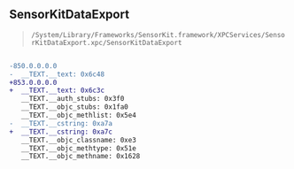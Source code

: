 ## SensorKitDataExport

> `/System/Library/Frameworks/SensorKit.framework/XPCServices/SensorKitDataExport.xpc/SensorKitDataExport`

```diff

-850.0.0.0.0
-  __TEXT.__text: 0x6c48
+853.0.0.0.0
+  __TEXT.__text: 0x6c3c
   __TEXT.__auth_stubs: 0x3f0
   __TEXT.__objc_stubs: 0x1fa0
   __TEXT.__objc_methlist: 0x5e4
-  __TEXT.__cstring: 0xa7a
+  __TEXT.__cstring: 0xa7c
   __TEXT.__objc_classname: 0xe3
   __TEXT.__objc_methtype: 0x51e
   __TEXT.__objc_methname: 0x1628

```
